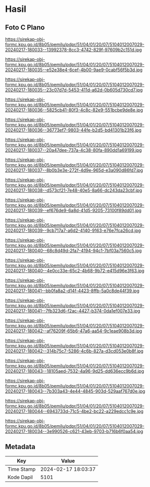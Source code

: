 # Hasil

## Foto C Plano

https://sirekap-obj-formc.kpu.go.id/8b05/pemilu/pdpr/51/04/01/20/07/5104012007029-20240217-180033--13992378-8cc3-4742-829f-97609b2c151d.jpg

https://sirekap-obj-formc.kpu.go.id/8b05/pemilu/pdpr/51/04/01/20/07/5104012007029-20240217-180035--e52e38e4-6cef-4b00-9ae9-0cabf56f5b3d.jpg

https://sirekap-obj-formc.kpu.go.id/8b05/pemilu/pdpr/51/04/01/20/07/5104012007029-20240217-180035--23c07d7d-5453-411d-a62d-0b605d730cd7.jpg

https://sirekap-obj-formc.kpu.go.id/8b05/pemilu/pdpr/51/04/01/20/07/5104012007029-20240217-180036--5825cb41-80f3-4c8c-82e9-551bcbe9de8e.jpg

https://sirekap-obj-formc.kpu.go.id/8b05/pemilu/pdpr/51/04/01/20/07/5104012007029-20240217-180036--36773ef7-9803-44fe-b2d5-bd41301b23f6.jpg

https://sirekap-obj-formc.kpu.go.id/8b05/pemilu/pdpr/51/04/01/20/07/5104012007029-20240217-180037--20a47dee-737a-4c38-80fa-890dd1a69199.jpg

https://sirekap-obj-formc.kpu.go.id/8b05/pemilu/pdpr/51/04/01/20/07/5104012007029-20240217-180037--8b0b3e3e-272f-4d9e-965d-e3a090d86fd7.jpg

https://sirekap-obj-formc.kpu.go.id/8b05/pemilu/pdpr/51/04/01/20/07/5104012007029-20240217-180038--d573cf21-7e48-40e5-8a66-dc243da23cbf.jpg

https://sirekap-obj-formc.kpu.go.id/8b05/pemilu/pdpr/51/04/01/20/07/5104012007029-20240217-180039--ef676de9-6a8d-41d5-9205-73100f89dd01.jpg

https://sirekap-obj-formc.kpu.go.id/8b05/pemilu/pdpr/51/04/01/20/07/5104012007029-20240217-180039--9cb717a7-a6d2-4140-9163-e76e7fca26cd.jpg

https://sirekap-obj-formc.kpu.go.id/8b05/pemilu/pdpr/51/04/01/20/07/5104012007029-20240217-180040--68c8d49d-2fa7-4194-94c1-7bf03a7560c5.jpg

https://sirekap-obj-formc.kpu.go.id/8b05/pemilu/pdpr/51/04/01/20/07/5104012007029-20240217-180040--4e0cc33e-65c2-4b68-9b72-e415d96e3f63.jpg

https://sirekap-obj-formc.kpu.go.id/8b05/pemilu/pdpr/51/04/01/20/07/5104012007029-20240217-180041--bb0fa8a2-d14f-4423-8ffb-5a0c8de44f39.jpg

https://sirekap-obj-formc.kpu.go.id/8b05/pemilu/pdpr/51/04/01/20/07/5104012007029-20240217-180041--7fb323d6-f2ac-4427-b374-0da1ef007e33.jpg

https://sirekap-obj-formc.kpu.go.id/8b05/pemilu/pdpr/51/04/01/20/07/5104012007029-20240217-180042--af76209f-65b6-47a6-aa54-9c1eae908b3d.jpg

https://sirekap-obj-formc.kpu.go.id/8b05/pemilu/pdpr/51/04/01/20/07/5104012007029-20240217-180042--314b75c7-5286-4c6b-827a-d3cd053e0b8f.jpg

https://sirekap-obj-formc.kpu.go.id/8b05/pemilu/pdpr/51/04/01/20/07/5104012007029-20240217-180043--18105aed-7532-4a96-9d25-dd636ecc9b6d.jpg

https://sirekap-obj-formc.kpu.go.id/8b05/pemilu/pdpr/51/04/01/20/07/5104012007029-20240217-180043--7b303a43-4e44-4845-903d-529aaf767d0e.jpg

https://sirekap-obj-formc.kpu.go.id/8b05/pemilu/pdpr/51/04/01/20/07/5104012007029-20240217-180044--6943733d-71c5-4be2-bc22-a229edcc1c9e.jpg

https://sirekap-obj-formc.kpu.go.id/8b05/pemilu/pdpr/51/04/01/20/07/5104012007029-20240217-180034--3e990526-c621-43eb-9703-b716b6f0aa54.jpg


## Metadata

| Key        | Value               |
| ---------- | ------------------- |
| Time Stamp | 2024-02-17 18:03:37 |
| Kode Dapil | 5101                |



